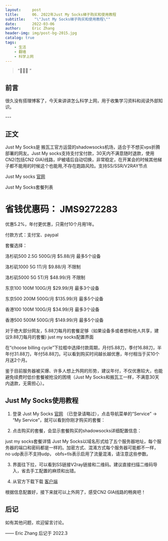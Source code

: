 ```yaml
---
layout:     post
title:      06. 2022年Just My Socks梯子购买和使用教程
subtitle:    "\"Just My Socks梯子购买和使用教程\""
date:       2022-03-06
author:     Eric Zhang
header-img: img/post-bg-2015.jpg
catalog: true
tags:
    - 生活
    - 翻墙
    - 科学上网
---
```


> “🙉🙉🙉 ”


## 前言

很久没有搭理博客了，今天来讲讲怎么科学上网，用于收集学习资料和阅读外部知识。

<p id = "build"></p>
---

## 正文
Just My Socks是 搬瓦工官方运营的shadowsocks机场，适合于不想买vps折腾部署的网友。Just My socks支持支付宝付款，30天内不满意随时退款，使用CN2(包括CN2 GIA)线路，IP被墙后自动切换，非常稳定，在开某会的时候其他梯子都不能用的时候这个也能用,不存在跑路风险。支持SS/SSR/V2RAY节点

Just My socks [官网](https://justmysocks.net/members/aff.php?aff=10848) 

Just My Socks套餐列表
# 省钱优惠码： JMS9272283 
优惠5.2%，年付更优惠，只需付10个月用1年。

付款方式：支付宝、paypal

套餐选择：

洛杉矶500	2.5G	500G/月	$5.88/月	最多5个设备	

洛杉矶1000	5G	1T/月	$9.88/月	不限制	

洛杉矶5000	5G	5T/月	$48.99/月	不限制

东京100	100M	100G/月	$29.99/月	最多3个设备	

东京500	200M	500G/月	$135.99/月	最多5个设备

香港100	100M	100G/月	$34.99/月	最多3个设备

香港500	500M	500G/月	$149.99/月	最多5个设备


对于绝大部分网友，5.88刀每月的套餐足够（如果设备多或者想和他人共享，建议9.88刀每月的套餐) just my socks配置界面

在“choose billing cycle”下拉框中选择付款周期，月付5.88刀，季付16.88刀，半年付31.88刀，年付58.88刀。可以看到购买时间越长越优惠，年付相当于买10个月送2个月。


鉴于目前服务器被买爆、许多人想上外网的形势，建议年付，不仅优惠较大，也能避免续费时低价套餐被抢没的困境（Just My Socks和搬瓦工一样，不满意30天内退款，无需担心）。


## Just My Socks使用教程
1. 登录 Just My Socks [官网](https://justmysocks.net/members/aff.php?aff=10848) （已登录请略过），点击导航菜单的“Service” -> “My Service”，就可以看到你刚才购买的套餐：

2. 点击购买的套餐，会显示套餐购买的shadowsocks详细配置信息：

just my socks套餐详情
Just My Socks以域名形式给了五个服务器地址，每个服务器的端口和密码都是一样的。加密方式、混淆方式每个服务器可能都不一样，no udp表示不支持udp， obfs=tls表示启用了流量混淆，请注意这些参数。

3. 界面往下拉，可以看到SS链接V2ray链接和二维码。建议直接扫描二维码导入，省去手工配置的麻烦和出错。

4. 从官方下载下载 [客户端](https://justmysocks.net/members/index.php?rp=/knowledgebase/5/Software-download-links.html)

根据信息配置好，接下来就可以上外网了，感受CN2 GIA线路的畅爽吧！

## 后记

如有其他问题，欢迎留言讨论。

—— Eric Zhang 后记于 2022.3

